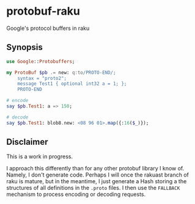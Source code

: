 # protobuf-raku
Google's protocol buffers in raku

## Synopsis

```raku
use Google::Protobuffers;

my ProtoBuf $pb .= new: q:to/PROTO-END/;
	syntax = "proto2";
	message Test1 { optional int32 a = 1; };
	PROTO-END

# encode
say $pb.Test1: a => 150; 

# decode
say $pb.Test1: blob8.new: <08 96 01>.map({:16($_)});
```

## Disclaimer

This is a work in progress.

I approach this differently than for any other protobuf library I know of.
Namely, I don't generate code.  Perhaps I will once the rakuast branch
of raku is mature, but in the meantime, I just generate a Hash storing
a the structures of all definitions in the `.proto` files.  I then
use the `FALLBACK` mechanism to process encoding or decoding requests.
